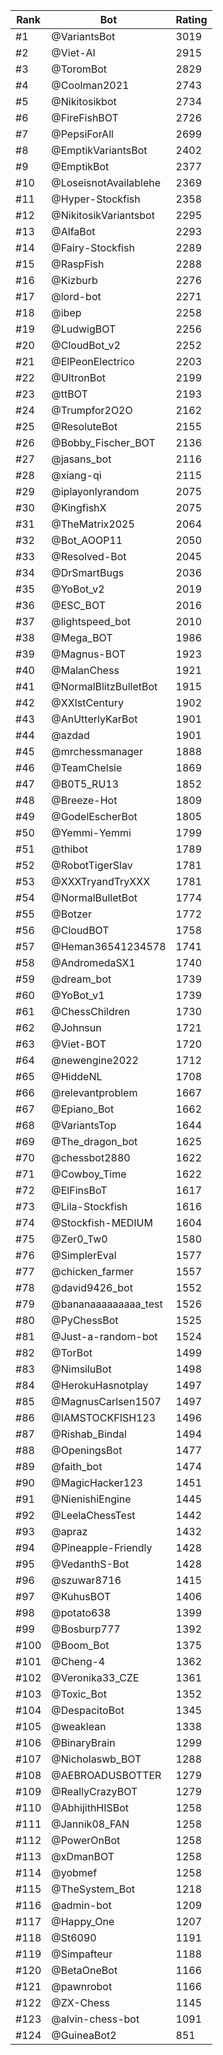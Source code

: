 Rank|Bot|Rating
---|---|---
#1|@VariantsBot|3019
#2|@Viet-AI|2915
#3|@ToromBot|2829
#4|@Coolman2021|2743
#5|@Nikitosikbot|2734
#6|@FireFishBOT|2726
#7|@PepsiForAll|2699
#8|@EmptikVariantsBot|2402
#9|@EmptikBot|2377
#10|@LoseisnotAvailablehe|2369
#11|@Hyper-Stockfish|2358
#12|@NikitosikVariantsbot|2295
#13|@AlfaBot|2293
#14|@Fairy-Stockfish|2289
#15|@RaspFish|2288
#16|@Kizburb|2276
#17|@lord-bot|2271
#18|@ibep|2258
#19|@LudwigBOT|2256
#20|@CloudBot_v2|2252
#21|@ElPeonElectrico|2203
#22|@UltronBot|2199
#23|@ttBOT|2193
#24|@Trumpfor2O2O|2162
#25|@ResoluteBot|2155
#26|@Bobby_Fischer_BOT|2136
#27|@jasans_bot|2116
#28|@xiang-qi|2115
#29|@iplayonlyrandom|2075
#30|@KingfishX|2075
#31|@TheMatrix2025|2064
#32|@Bot_AOOP11|2050
#33|@Resolved-Bot|2045
#34|@DrSmartBugs|2036
#35|@YoBot_v2|2019
#36|@ESC_BOT|2016
#37|@lightspeed_bot|2010
#38|@Mega_BOT|1986
#39|@Magnus-BOT|1923
#40|@MalanChess|1921
#41|@NormalBlitzBulletBot|1915
#42|@XXIstCentury|1902
#43|@AnUtterlyKarBot|1901
#44|@azdad|1901
#45|@mrchessmanager|1888
#46|@TeamChelsie|1869
#47|@B0T5_RU13|1852
#48|@Breeze-Hot|1809
#49|@GodelEscherBot|1805
#50|@Yemmi-Yemmi|1799
#51|@thibot|1789
#52|@RobotTigerSlav|1781
#53|@XXXTryandTryXXX|1781
#54|@NormalBulletBot|1774
#55|@Botzer|1772
#56|@CloudBOT|1758
#57|@Heman36541234578|1741
#58|@AndromedaSX1|1740
#59|@dream_bot|1739
#60|@YoBot_v1|1739
#61|@ChessChildren|1730
#62|@Johnsun|1721
#63|@Viet-BOT|1720
#64|@newengine2022|1712
#65|@HiddeNL|1708
#66|@relevantproblem|1667
#67|@Epiano_Bot|1662
#68|@VariantsTop|1644
#69|@The_dragon_bot|1625
#70|@chessbot2880|1622
#71|@Cowboy_Time|1622
#72|@ElFinsBoT|1617
#73|@Lila-Stockfish|1616
#74|@Stockfish-MEDIUM|1604
#75|@Zer0_Tw0|1580
#76|@SimplerEval|1577
#77|@chicken_farmer|1557
#78|@david9426_bot|1552
#79|@bananaaaaaaaaa_test|1526
#80|@PyChessBot|1525
#81|@Just-a-random-bot|1524
#82|@TorBot|1499
#83|@NimsiluBot|1498
#84|@HerokuHasnotplay|1497
#85|@MagnusCarlsen1507|1497
#86|@IAMSTOCKFISH123|1496
#87|@Rishab_Bindal|1494
#88|@OpeningsBot|1477
#89|@faith_bot|1474
#90|@MagicHacker123|1451
#91|@NienishiEngine|1445
#92|@LeelaChessTest|1442
#93|@apraz|1432
#94|@Pineapple-Friendly|1428
#95|@VedanthS-Bot|1428
#96|@szuwar8716|1415
#97|@KuhusBOT|1406
#98|@potato638|1399
#99|@Bosburp777|1392
#100|@Boom_Bot|1375
#101|@Cheng-4|1362
#102|@Veronika33_CZE|1361
#103|@Toxic_Bot|1352
#104|@DespacitoBot|1345
#105|@weaklean|1338
#106|@BinaryBrain|1299
#107|@Nicholaswb_BOT|1288
#108|@AEBROADUSBOTTER|1279
#109|@ReallyCrazyBOT|1279
#110|@AbhijithHISBot|1258
#111|@Jannik08_FAN|1258
#112|@PowerOnBot|1258
#113|@xDmanBOT|1258
#114|@yobmef|1258
#115|@TheSystem_Bot|1218
#116|@admin-bot|1209
#117|@Happy_One|1207
#118|@St6090|1191
#119|@Simpafteur|1188
#120|@BetaOneBot|1166
#121|@pawnrobot|1166
#122|@ZX-Chess|1145
#123|@alvin-chess-bot|1091
#124|@GuineaBot2|851
